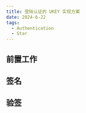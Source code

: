 ```yaml
---
title: 登陆认证的 UKEY 实现方案
date: 2024-6-22
tags:
  - Authentication
  - Star
---
```


## 前置工作

## 签名

## 验签

